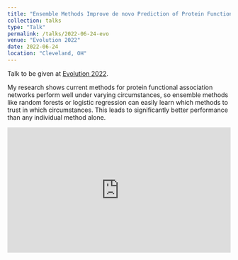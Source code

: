 ```yaml
---
title: "Ensemble Methods Improve de novo Prediction of Protein Functional Association Networks"
collection: talks
type: "Talk"
permalink: /talks/2022-06-24-evo
venue: "Evolution 2022"
date: 2022-06-24
location: "Cleveland, OH"
---
```


Talk to be given at [Evolution 2022](https://www.evolutionmeetings.org/2022-conference-info.html). 

My research shows current methods for protein functional association networks perform well under varying circumstances, so ensemble methods like random forests or logistic regression can easily learn which methods to trust in which circumstances. This leads to significantly better performance than any individual method alone.

<style>
  .iframe-container {
  overflow: hidden;
  /* 16:9 aspect ratio */
  padding-top: 56.25%;
  position: relative;
}
.iframe-container iframe {
   border: 0;
   height: 100%;
   left: 0;
   position: absolute;
   top: 0;
   width: 100%;
}
</style>

<div class="iframe-container">
  <iframe src="https://www.youtube.com/embed/qWaJdl2D1uI" allowfullscreen></iframe>
</div>
